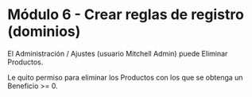 # Módulo 6 - Crear reglas de registro (dominios)

El Administración / Ajustes (usuario Mitchell Admin) puede Eliminar Productos.

Le quito permiso para eliminar los Productos con los que se obtenga un Beneficio >= 0.
